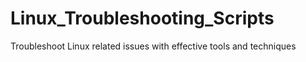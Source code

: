 # Linux_Troubleshooting_Scripts
Troubleshoot Linux related issues with effective tools and techniques
